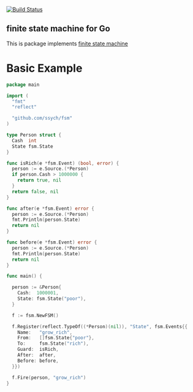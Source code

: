 [![Build Status](https://travis-ci.org/ssych/fsm.svg?branch=master)](https://travis-ci.org/ssych/fsm)

##  finite state machine for Go

This is package implements [finite state machine](https://en.wikipedia.org/wiki/Finite-state_machine)

# Basic Example

```go
package main

import (
  "fmt"
  "reflect"

  "github.com/ssych/fsm"
)

type Person struct {
  Сash  int
  State fsm.State
}

func isRich(e *fsm.Event) (bool, error) {
  person := e.Source.(*Person)
  if person.Сash > 1000000 {
    return true, nil
  }
  return false, nil
}

func after(e *fsm.Event) error {
  person := e.Source.(*Person)
  fmt.Println(person.State)
  return nil
}

func before(e *fsm.Event) error {
  person := e.Source.(*Person)
  fmt.Println(person.State)
  return nil
}

func main() {

  person := &Person{
    Сash:  1000001,
    State: fsm.State("poor"),
  }

  f := fsm.NewFSM()

  f.Register(reflect.TypeOf((*Person)(nil)), "State", fsm.Events{{
    Name:   "grow_rich",
    From:   []fsm.State{"poor"},
    To:     fsm.State("rich"),
    Guard:  isRich,
    After:  after,
    Before: before,
  }})

  f.Fire(person, "grow_rich")
}

```
